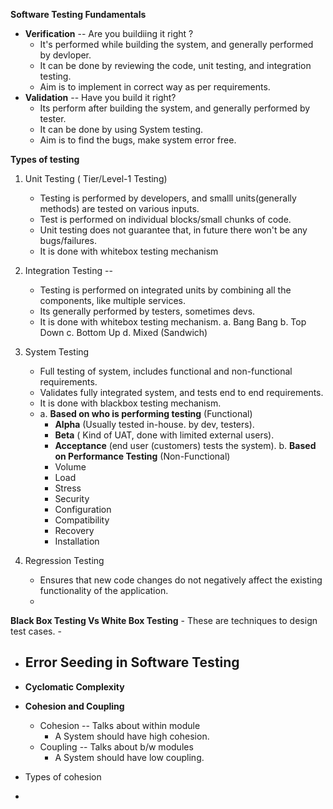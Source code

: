 **Software Testing Fundamentals**


* **Verification** -- Are you buildiing it right ?
    - It's performed while building the system, and generally performed by devloper.
    - It can be done by reviewing the code, unit testing, and integration testing.
    - Aim is to implement in correct way as per requirements.
* **Validation** -- Have you build it right?
    - Its perform after building the system, and generally performed by tester.
    - It can be done by using System testing.
    - Aim is to find the bugs, make system error free.
 
**Types of testing**

1. Unit Testing ( Tier/Level-1 Testing)
    - Testing is performed by developers, and smalll units(generally methods) are tested on various inputs.
    - Test is performed on individual blocks/small chunks of code.
    - Unit testing does not guarantee that, in future there won't be any bugs/failures.
    - It is done with whitebox testing mechanism
      
2. Integration Testing -- 
   - Testing is performed on integrated units by combining all the components, like multiple services.
   - Its generally performed by testers, sometimes devs.
   - It is done with whitebox testing mechanism.
   a. Bang Bang
   b. Top Down
   c. Bottom Up
   d. Mixed (Sandwich)

3. System Testing 
   - Full testing of system, includes functional and non-functional requirements.
   - Validates fully integrated system, and tests end to end requirements.
   - It is done with blackbox testing mechanism.
   - 
     a. **Based on who is performing testing** (Functional)
       - **Alpha** (Usually tested in-house. by dev, testers).
       - **Beta** ( Kind of UAT, done with limited external users).
       - **Acceptance** (end user (customers) tests the system).
     b. **Based on Performance Testing** (Non-Functional)
        - Volume
        - Load
        - Stress
        - Security
        - Configuration
        - Compatibility
        - Recovery
        - Installation
    
6. Regression Testing
   - Ensures that new code changes do not negatively affect the existing functionality of the application.
   - 

**Black Box Testing Vs White Box Testing**
    - These are techniques to design test cases.
    - 

* **Error Seeding in Software Testing**
  - 

* **Cyclomatic Complexity**


* **Cohesion and Coupling**
  - Cohesion -- Talks about within module
    - A System should have high cohesion.
  - Coupling -- Talks about b/w modules
    - A System should have low coupling.
   
* Types of cohesion

* 





  
